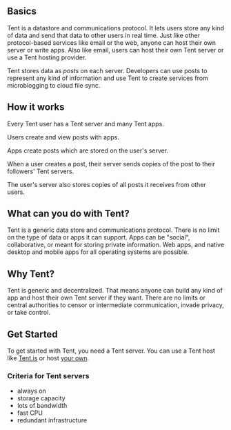 ## Basics

Tent is a datastore and communications protocol. It lets users store any kind of data and send that data to other users in real time. Just like other protocol-based services like email or the web, anyone can host their own server or write apps. Also like email, users can host their own Tent server or use a Tent hosting provider.

Tent stores data as *posts* on each server. Developers can use posts to represent any kind of information and use Tent to create services from microblogging to cloud file sync.

## How it works

Every Tent user has a Tent server and many Tent apps.

Users create and view posts with apps.

Apps create posts which are stored on the user's server.

When a user creates a post, their server sends copies of the post to their followers' Tent servers.

The user's server also stores copies of all posts it receives from other users.

## What can you do with Tent?

Tent is a generic data store and communications protocol. There is no limit on the type of data or apps it can support. Apps can be "social", collaborative, or meant for storing private information. Web apps, and native desktop and mobile apps for all operating systems are possible.

## Why Tent?

Tent is generic and decentralized. That means anyone can build any kind of app and host their own Tent server if they want. There are no limits or central authorities to censor or intermediate communication, invade privacy, or take control.

## Get Started

To get started with Tent, you need a Tent server. You can use a Tent host like [Tent.is](https://tent.is) or host [your own](https://github.com/tent/tentd-admin).

### Criteria for Tent servers

- always on
- storage capacity
- lots of bandwidth
- fast CPU
- redundant infrastructure
